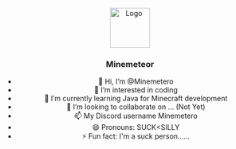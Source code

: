 <br />
<div align="center">
  <a href="https://github.com/Minemetero/Minemetero">
    <img src="blob/main/head.gif" alt="Logo" width="80" height="80">
  </a>

  <h3 align="center">Minemeteor</h3>
  
- 👋 Hi, I’m @Minemetero
- 👀 I’m interested in coding
- 🌱 I’m currently learning Java for Minecraft development
- 💞️ I’m looking to collaborate on ... (Not Yet)
- 📫 My Discord username Minemetero
- 😄 Pronouns: SUCK<SILLY
- ⚡ Fun fact: I'm a suck person......
<!---
Minemetero/Minemetero is a ✨ special ✨ repository because its `README.md` (this file) appears on your GitHub profile.
You can click the Preview link to take a look at your changes.
--->
